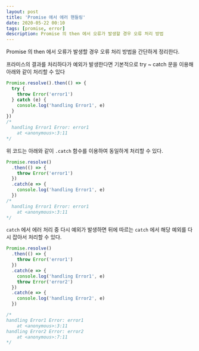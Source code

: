 ```yaml
---
layout: post
title: 'Promise 에서 에러 핸들링'
date: 2020-05-22 00:10
tags: [promise, error]
description: Promise 의 then 에서 오류가 발생할 경우 오류 처리 방법
---
```


Promise 의 then 에서 오류가 발생할 경우 오류 처리 방법을 간단하게 정리한다.

프라미스의 결과를 처리하다가 예외가 발생한다면 기본적으로 try ~ catch 문을 이용해 아래와 같이 처리할 수 있다

```js
Promise.resolve().then(() => {
  try {
    throw Error('error1')
  } catch (e) {
    console.log('handling Error1', e)
  }
})
/*
  handling Error1 Error: error1
    at <anonymous>:3:11
*/
```

위 코드는 아래와 같이 `.catch` 함수를 이용하여 동일하게 처리할 수 있다.

```js
Promise.resolve()
  .then(() => {
    throw Error('error1')
  })
  .catch(e => {
    console.log('handling Error1', e)
  })
/*
  handling Error1 Error: error1
    at <anonymous>:3:11
*/
```

`catch` 에서 에러 처리 중 다시 예외가 발생하면 뒤에 따르는 `catch` 에서 해당 예외를 다시 잡아서 처리할 수 있다.

```js
Promise.resolve()
  .then(() => {
    throw Error('error1')
  })
  .catch(e => {
    console.log('handling Error1', e)
    throw Error('error2')
  })
  .catch(e => {
    console.log('handling Error2', e)
  })

/*
handling Error1 Error: error1
    at <anonymous>:3:11
handling Error2 Error: error2
    at <anonymous>:7:11
*/
```
